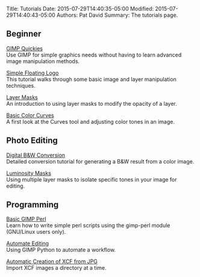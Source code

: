 Title: Tutorials 
Date: 2015-07-29T14:40:35-05:00
Modified: 2015-07-29T14:40:43-05:00
Authors: Pat David
Summary: The tutorials page.


## Beginner

[GIMP Quickies][]  
Use GIMP for simple graphics needs without having to learn advanced image manipulation methods.

[Simple Floating Logo][]  
This tutorial walks through some basic image and layer manipulation techniques.

[Layer Masks][]  
An introduction to using layer masks to modify the opacity of a layer.

[Basic Color Curves][]  
A first look at the Curves tool and adjusting color tones in an image.


## Photo Editing

[Digital B&W Conversion][]  
Detailed conversion tutorial for generating a B&W result from a color image.

[Luminosity Masks][]  
Using multiple layer masks to isolate specific tones in your image for editing.


## Programming

[Basic GIMP Perl][]  
Learn how to write simple perl scripts using the gimp-perl module (GNU/Linux users only).

[Automate Editing][]  
Using GIMP Python to automate a workflow.

[Automatic Creation of XCF from JPG][]  
Import XCF images a directory at a time.



[Basic GIMP Perl]: {filename}Basic_Perl/index.md
[Automate Editing]: {filename}Automate_Editing_in_GIMP/index.md
[Automatic Creation of XCF from JPG]: {filename}AutomatedJpgToXcf/index.md
[Basic Color Curves]: {filename}Basic_Color_Curves/index.md
[Digital B&W Conversion]: {filename}Digital_Black_and_White_Conversion/index.md
[GIMP Quickies]: {filename}GIMP_Quickies/index.md
[Layer Masks]: {filename}Layer_Masks/index.md
[Luminosity Masks]: {filename}Luminosity_Masks/index.md
[Simple Floating Logo]: {filename}Floating_Logo/index.md

